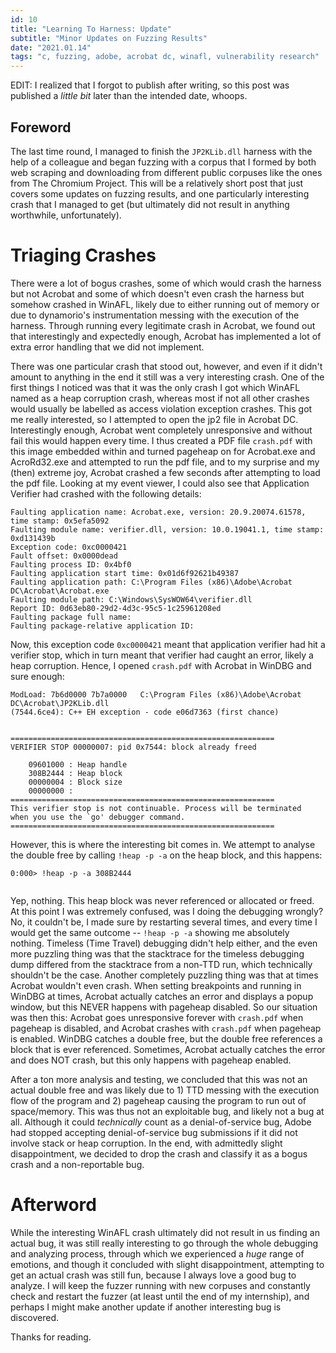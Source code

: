 ```yaml
---
id: 10
title: "Learning To Harness: Update"
subtitle: "Minor Updates on Fuzzing Results"
date: "2021.01.14"
tags: "c, fuzzing, adobe, acrobat dc, winafl, vulnerability research"
---
```


EDIT: I realized that I forgot to publish after writing, so this post was published a _little bit_ later than the intended date, whoops.

## Foreword
The last time round, I managed to finish the `JP2KLib.dll` harness with the help of a colleague and began fuzzing with a corpus that I formed by both web scraping and downloading from different public corpuses like the ones from The Chromium Project. This will be a relatively short post that just covers some updates on fuzzing results, and one particularly interesting crash that I managed to get (but ultimately did not result in anything worthwhile, unfortunately).

# Triaging Crashes
There were a lot of bogus crashes, some of which would crash the harness but not Acrobat and some of which doesn't even crash the harness but somehow crashed in WinAFL, likely due to either running out of memory or due to dynamorio's instrumentation messing with the execution of the harness. Through running every legitimate crash in Acrobat, we found out that interestingly and expectedly enough, Acrobat has implemented a lot of extra error handling that we did not implement.

There was one particular crash that stood out, however, and even if it didn't amount to anything in the end it still was a very interesting crash. One of the first things I noticed was that it was the only crash I got which WinAFL named as a heap corruption crash, whereas most if not all other crashes would usually be labelled as access violation exception crashes. This got me really interested, so I attempted to open the jp2 file in Acrobat DC. Interestingly enough, Acrobat went completely unresponsive and without fail this would happen every time. I thus created a PDF file `crash.pdf` with this image embedded within and turned pageheap on for Acrobat.exe and AcroRd32.exe and attempted to run the pdf file, and to my surprise and my (then) extreme joy, Acrobat crashed a few seconds after attempting to load the pdf file. Looking at my event viewer, I could also see that Application Verifier had crashed with the following details:
```
Faulting application name: Acrobat.exe, version: 20.9.20074.61578, time stamp: 0x5efa5092
Faulting module name: verifier.dll, version: 10.0.19041.1, time stamp: 0xd131439b
Exception code: 0xc0000421
Fault offset: 0x0000dead
Faulting process ID: 0x4bf0
Faulting application start time: 0x01d6f92621b49387
Faulting application path: C:\Program Files (x86)\Adobe\Acrobat DC\Acrobat\Acrobat.exe
Faulting module path: C:\Windows\SysWOW64\verifier.dll
Report ID: 0d63eb80-29d2-4d3c-95c5-1c25961208ed
Faulting package full name: 
Faulting package-relative application ID: 
```

Now, this exception code `0xc0000421` meant that application verifier had hit a verifier stop, which in turn meant that verifier had caught an error, likely a heap corruption. Hence, I opened `crash.pdf` with Acrobat in WinDBG and sure enough:
```
ModLoad: 7b6d0000 7b7a0000   C:\Program Files (x86)\Adobe\Acrobat DC\Acrobat\JP2KLib.dll
(7544.6ce4): C++ EH exception - code e06d7363 (first chance)


===========================================================
VERIFIER STOP 00000007: pid 0x7544: block already freed 

	09601000 : Heap handle
	308B2444 : Heap block
	00000004 : Block size
	00000000 : 
===========================================================
This verifier stop is not continuable. Process will be terminated 
when you use the `go' debugger command.
===========================================================
```

However, this is where the interesting bit comes in. We attempt to analyse the double free by calling `!heap -p -a` on the heap block, and this happens:
```
0:000> !heap -p -a 308B2444
 
```

Yep, nothing. This heap block was never referenced or allocated or freed. At this point I was extremely confused, was I doing the debugging wrongly? No, it couldn't be, I made sure by restarting several times, and every time I would get the same outcome -- `!heap -p -a` showing me absolutely nothing. Timeless (Time Travel) debugging didn't help either, and the even more puzzling thing was that the stacktrace for the timeless debugging dump differed from the stacktrace from a non-TTD run, which technically shouldn't be the case. Another completely puzzling thing was that at times Acrobat wouldn't even crash. When setting breakpoints and running in WinDBG at times, Acrobat actually catches an error and displays a popup window, but this NEVER happens with pageheap disabled. So our situation was then this: Acrobat goes unresponsive forever with `crash.pdf` when pageheap is disabled, and Acrobat crashes with `crash.pdf` when pageheap is enabled. WinDBG catches a double free, but the double free references a block that is ever referenced. Sometimes, Acrobat actually catches the error and does NOT crash, but this only happens with pageheap enabled.

After a ton more analysis and testing, we concluded that this was not an actual double free and was likely due to 1) TTD messing with the execution flow of the program and 2) pageheap causing the program to run out of space/memory. This was thus not an exploitable bug, and likely not a bug at all. Although it could _technically_ count as a denial-of-service bug, Adobe had stopped accepting denial-of-service bug submissions if it did not involve stack or heap corruption. In the end, with admittedly slight disappointment, we decided to drop the crash and classify it as a bogus crash and a non-reportable bug.

# Afterword
While the interesting WinAFL crash ultimately did not result in us finding an actual bug, it was still really interesting to go through the whole debugging and analyzing process, through which we experienced a _huge_ range of emotions, and though it concluded with slight disappointment, attempting to get an actual crash was still fun, because I always love a good bug to analyze. I will keep the fuzzer running with new corpuses and constantly check and restart the fuzzer (at least until the end of my internship), and perhaps I might make another update if another interesting bug is discovered.

Thanks for reading.